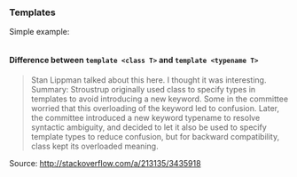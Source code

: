 ### Templates

Simple example:
```

```

#### Difference between `template <class T>` and `template <typename T>`

> Stan Lippman talked about this here. I thought it was interesting.
> Summary: Stroustrup originally used class to specify types in templates to avoid introducing a new keyword. 
> Some in the committee worried that this overloading of the keyword led to confusion. Later, the committee 
> introduced a new keyword typename to resolve syntactic ambiguity, and decided to let it also be used to specify 
> template types to reduce confusion, but for backward compatibility, class kept its overloaded meaning.

Source: http://stackoverflow.com/a/213135/3435918
